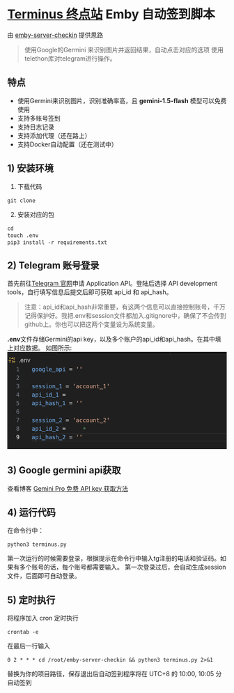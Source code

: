 # [Terminus 终点站](https://t.me/EmbyPublic) Emby 自动签到脚本

由 [emby-server-checkin](https://github.com/gqbre/emby-server-checkin) 提供思路


> 使用Google的Germini 来识别图片并返回结果，自动点击对应的选项
> 使用telethon库对telegram进行操作。

## 特点
+ 使用Germini来识别图片，识别准确率高，且 **gemini-1.5-flash** 模型可以免费使用
+ 支持多账号签到
+ 支持日志记录
+ 支持添加代理（还在路上）
+ 支持Docker自动配置（还在测试中）

## 1) 安装环境
1. 下载代码
```shell
git clone
```
2. 安装对应的包
```shell
cd 
touch .env
pip3 install -r requirements.txt
```

## 2) Telegram 账号登录
首先前往[Telegram 官网](https://my.telegram.org)申请 Application API。登陆后选择 API development tools，自行填写信息后提交后即可获取 api_id 和 api_hash。

> 注意：api_id和api_hash非常重要，有这两个信息可以直接控制账号，千万记得保护好。我把.env和session文件都加入.gitignore中，确保了不会传到github上。你也可以把这两个变量设为系统变量。

**.env**文件存储Germini的api key，以及多个账户的api_id和api_hash。在其中填上对应数据。
如图所示:
![.env文件示例](Screenshot%202024-11-21%20at%2002.54.17.png)
## 3) Google germini api获取
查看博客 [Gemini Pro 免费 API key 获取方法](https://hoyo.win/llm/get-gemini/)

## 4) 运行代码
在命令行中：
```shell
python3 terminus.py
```
第一次运行的时候需要登录，根据提示在命令行中输入tg注册的电话和验证码。如果有多个账号的话，每个账号都需要输入。
第一次登录过后，会自动生成session文件，后面即可自动登录。


## 5) 定时执行

将程序加入 cron 定时执行
```shell
crontab -e
```

在最后一行输入

```shell
0 2 * * * cd /root/emby-server-checkin && python3 terminus.py 2>&1
```

替换为你的项目路径，保存退出后自动签到程序将在 UTC+8 的 10:00, 10:05 分自动签到
